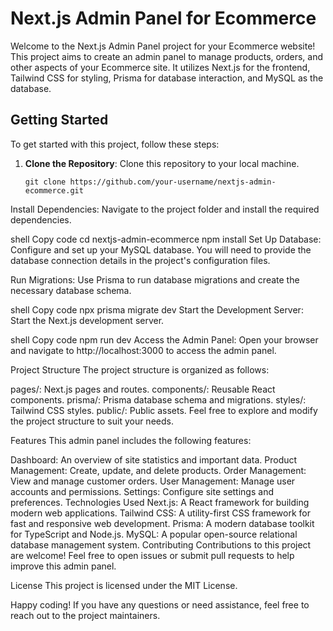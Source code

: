 # Next.js Admin Panel for Ecommerce

Welcome to the Next.js Admin Panel project for your Ecommerce website! This project aims to create an admin panel to manage products, orders, and other aspects of your Ecommerce site. It utilizes Next.js for the frontend, Tailwind CSS for styling, Prisma for database interaction, and MySQL as the database.

## Getting Started

To get started with this project, follow these steps:

1. **Clone the Repository**: Clone this repository to your local machine.

   ```shell
   git clone https://github.com/your-username/nextjs-admin-ecommerce.git
Install Dependencies: Navigate to the project folder and install the required dependencies.

shell
Copy code
cd nextjs-admin-ecommerce
npm install
Set Up Database: Configure and set up your MySQL database. You will need to provide the database connection details in the project's configuration files.

Run Migrations: Use Prisma to run database migrations and create the necessary database schema.

shell
Copy code
npx prisma migrate dev
Start the Development Server: Start the Next.js development server.

shell
Copy code
npm run dev
Access the Admin Panel: Open your browser and navigate to http://localhost:3000 to access the admin panel.

Project Structure
The project structure is organized as follows:

pages/: Next.js pages and routes.
components/: Reusable React components.
prisma/: Prisma database schema and migrations.
styles/: Tailwind CSS styles.
public/: Public assets.
Feel free to explore and modify the project structure to suit your needs.

Features
This admin panel includes the following features:

Dashboard: An overview of site statistics and important data.
Product Management: Create, update, and delete products.
Order Management: View and manage customer orders.
User Management: Manage user accounts and permissions.
Settings: Configure site settings and preferences.
Technologies Used
Next.js: A React framework for building modern web applications.
Tailwind CSS: A utility-first CSS framework for fast and responsive web development.
Prisma: A modern database toolkit for TypeScript and Node.js.
MySQL: A popular open-source relational database management system.
Contributing
Contributions to this project are welcome! Feel free to open issues or submit pull requests to help improve this admin panel.

License
This project is licensed under the MIT License.

Happy coding! If you have any questions or need assistance, feel free to reach out to the project maintainers.